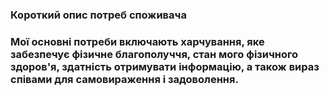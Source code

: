 ### Короткий опис потреб споживача
### Мої основні потреби включають харчування, яке забезпечує фізичне благополуччя, стан мого фізичного здоров'я, здатність отримувати інформацію, а також вираз співами для самовираження і задоволення.

